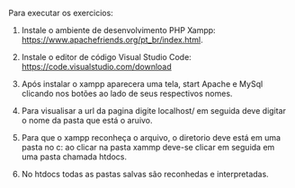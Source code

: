 Para executar  os exercicios:
1. Instale o ambiente de desenvolvimento PHP Xampp: https://www.apachefriends.org/pt_br/index.html.

2. Instale o editor de código Visual Studio Code: https://code.visualstudio.com/download

3. Após instalar o xampp aparecera uma tela, start Apache e MySql clicando nos botões ao lado de seus respectivos nomes.

4. Para visualisar a url da pagina digite localhost/ em seguida deve digitar o nome da pasta que está o aruivo.

5. Para que o xampp reconheça o arquivo, o diretorio deve está em uma pasta no c: ao clicar na pasta xammp deve-se clicar em seguida em uma pasta chamada htdocs.

6. No htdocs todas as pastas salvas são reconhedas e interpretadas.